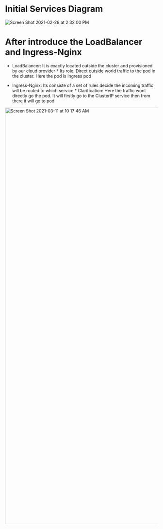 # Initial Services Diagram 

![Screen Shot 2021-02-28 at 2 32 00 PM](https://user-images.githubusercontent.com/40004335/109431252-8e749f00-79d3-11eb-99f9-b36db257153c.png)


# After introduce the LoadBalancer and Ingress-Nginx

* LoadBalancer: It is exactly located outside the cluster and provisioned by our cloud provider
         * Its role: Direct outside world traffic to the pod in the cluster. Here the pod is Ingress pod
 
* Ingress-Nginx: Its consiste of a set of rules decide the incoming traffic will be routed to which service
         * Clarification: Here the traffic wont directly go the pod. It will firstly go to the ClusterIP service then from there it will go to pod

<img width="1374" alt="Screen Shot 2021-03-11 at 10 17 46 AM" src="https://user-images.githubusercontent.com/40004335/110809734-2e8fbb00-8253-11eb-9658-90dac785b014.png">

